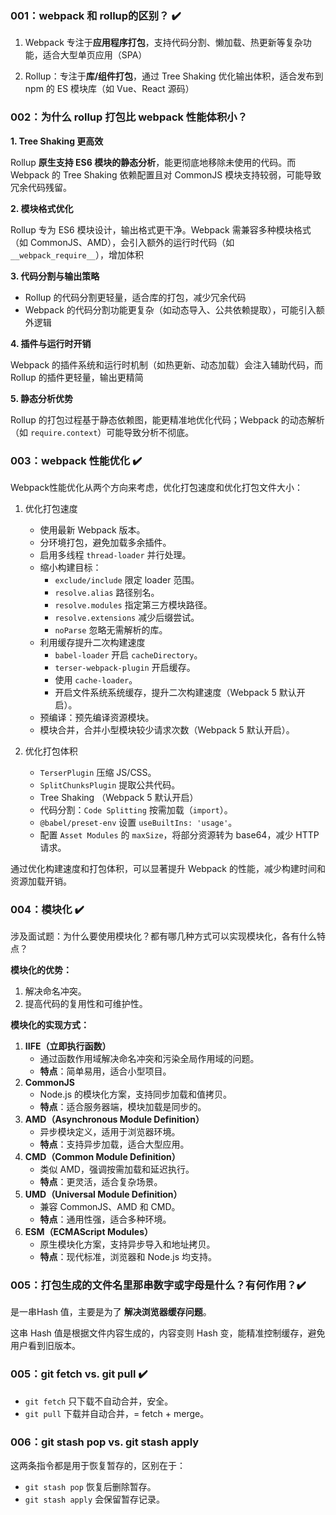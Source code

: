### 001：webpack 和 rollup的区别？ ✔️

1. Webpack 专注于**应用程序打包**，支持代码分割、懒加载、热更新等复杂功能，适合大型单页应用（SPA）

2. Rollup：专注于**库/组件打包**，通过 Tree Shaking 优化输出体积，适合发布到 npm 的 ES 模块库（如 Vue、React 源码）

### 002：为什么 rollup 打包比 webpack 性能体积小？

**1. Tree Shaking 更高效**

Rollup **原生支持 ES6 模块的静态分析**，能更彻底地移除未使用的代码。而 Webpack 的 Tree Shaking 依赖配置且对 CommonJS 模块支持较弱，可能导致冗余代码残留。

**2. 模块格式优化**

Rollup 专为 ES6 模块设计，输出格式更干净。Webpack 需兼容多种模块格式（如 CommonJS、AMD），会引入额外的运行时代码（如 `__webpack_require__`），增加体积

**3. 代码分割与输出策略**

- Rollup 的代码分割更轻量，适合库的打包，减少冗余代码
- Webpack 的代码分割功能更复杂（如动态导入、公共依赖提取），可能引入额外逻辑

**4. 插件与运行时开销**

Webpack 的插件系统和运行时机制（如热更新、动态加载）会注入辅助代码，而 Rollup 的插件更轻量，输出更精简

**5. 静态分析优势**

Rollup 的打包过程基于静态依赖图，能更精准地优化代码；Webpack 的动态解析（如 `require.context`）可能导致分析不彻底。

### 003：webpack 性能优化 ✔️

Webpack性能优化从两个方向来考虑，优化打包速度和优化打包文件大小：

1. 优化打包速度

   - 使用最新 Webpack 版本。
   - 分环境打包，避免加载多余插件。
   - 启用多线程 `thread-loader` 并行处理。
   - 缩小构建目标：
     - `exclude/include` 限定 loader 范围。
     - `resolve.alias` 路径别名。
     - `resolve.modules` 指定第三方模块路径。
     - `resolve.extensions` 减少后缀尝试。
     - `noParse` 忽略无需解析的库。
   - 利用缓存提升二次构建速度
     - `babel-loader` 开启 `cacheDirectory`。
     - `terser-webpack-plugin` 开启缓存。
     - 使用 `cache-loader`。
     - 开启文件系统系统缓存，提升二次构建速度（Webpack 5 默认开启）。
   - 预编译：预先编译资源模块。
   - 模块合并，合并小型模块较少请求次数（Webpack 5 默认开启）。
2. 优化打包体积

   - `TerserPlugin` 压缩 JS/CSS。
   - `SplitChunksPlugin` 提取公共代码。
   - Tree Shaking （Webpack 5 默认开启）
   - 代码分割：`Code Splitting` 按需加载（`import`）。
   - `@babel/preset-env` 设置 `useBuiltIns: 'usage'`。
   - 配置 `Asset Modules` 的 `maxSize`，将部分资源转为 base64，减少 HTTP 请求。

通过优化构建速度和打包体积，可以显著提升 Webpack 的性能，减少构建时间和资源加载开销。

### 004：模块化 ✔️

涉及面试题：为什么要使用模块化？都有哪几种方式可以实现模块化，各有什么特点？

**模块化的优势：**

1. 解决命名冲突。
2. 提高代码的复用性和可维护性。

**模块化的实现方式：**

1. **IIFE（立即执行函数）**
   - 通过函数作用域解决命名冲突和污染全局作用域的问题。
   - **特点**：简单易用，适合小型项目。
2. **CommonJS**
   - Node.js 的模块化方案，支持同步加载和值拷贝。
   - **特点**：适合服务器端，模块加载是同步的。
3. **AMD（Asynchronous Module Definition）**
   - 异步模块定义，适用于浏览器环境。
   - **特点**：支持异步加载，适合大型应用。
4. **CMD（Common Module Definition）**
   - 类似 AMD，强调按需加载和延迟执行。
   - **特点**：更灵活，适合复杂场景。
5. **UMD（Universal Module Definition）**
   - 兼容 CommonJS、AMD 和 CMD。
   - **特点**：通用性强，适合多种环境。
6. **ESM（ECMAScript Modules）**
   - 原生模块化方案，支持异步导入和地址拷贝。
   - **特点**：现代标准，浏览器和 Node.js 均支持。

### 005：打包生成的文件名里那串数字或字母是什么？有何作用？✔️

是一串Hash 值，主要是为了 **解决浏览器缓存问题**。

这串 Hash 值是根据文件内容生成的，内容变则 Hash 变，能精准控制缓存，避免用户看到旧版本。

### 005：git fetch vs. git pull ✔️

- `git fetch` 只下载不自动合并，安全。
- `git pull` 下载并自动合并，= fetch + merge。

### 006：git stash pop vs. git stash apply

这两条指令都是用于恢复暂存的，区别在于：

- `git stash pop` 恢复后删除暂存。
- `git stash apply` 会保留暂存记录。

